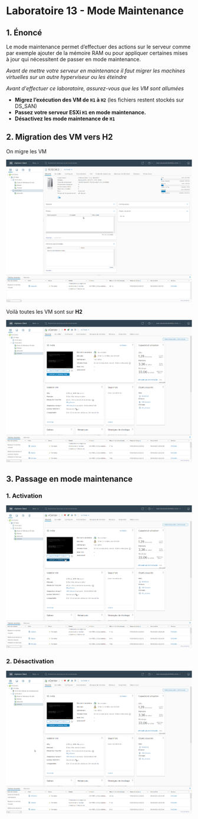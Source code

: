 # Laboratoire 13 - Mode Maintenance

## 1. Énoncé

Le mode maintenance permet d’effectuer des actions sur le serveur comme par exemple ajouter de la mémoire RAM ou pour appliquer certaines mises à jour qui nécessitent de passer en mode maintenance.

_Avant de mettre votre serveur en maintenance il faut migrer les machines virtuelles sur un autre hyperviseur ou les éteindre_

_Avant d'effectuer ce laboratoire, assurez-vous que les VM sont allumées_

* **Migrez l’exécution des VM de `H1` à `H2`** (les fichiers restent stockés sur DS\_SAN)
* **Passez votre serveur ESXi `H1` en mode maintenance.**
* **Désactivez les mode maintenance de `H1`**

## 2. Migration des VM vers H2

On migre les VM

![](../.gitbook/assets/l7Im60nRry.gif)

Voilà toutes les VM sont sur **H2**

![](<../.gitbook/assets/image (50).png>)

## 3. Passage en mode maintenance

### 1. Activation

![](../.gitbook/assets/2FkkTlmEQV.gif)

### 2. Désactivation

![](../.gitbook/assets/34qB23irUo.gif)
